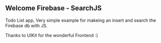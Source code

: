 ## Welcome Firebase - SearchJS 

Todo List app, Very simple example for makeing an insert and search the Firebase db with JS.

Thanks to UIKit for the wonderful Frontend :)
